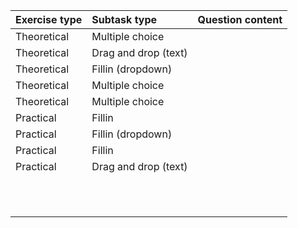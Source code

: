 | Exercise type | Subtask type | Question content |
| :------------ | :----------- | :--------------- |
| Theoretical              | Multiple choice             |                  |
| Theoretical              | Drag and drop (text)             |                  |
| Theoretical              | Fillin (dropdown)             |                  |
| Theoretical              | Multiple choice             |                  |
| Theoretical              | Multiple choice             |                  |
| Practical                | Fillin             |                  |
| Practical                | Fillin (dropdown)             |                  |
| Practical                | Fillin             |                  |
| Practical                | Drag and drop (text)             |                  |
|               |              |                  |
|               |              |                  |
|               |              |                  |
|               |              |                  |
|               |              |                  |
|               |              |                  |
|               |              |                  |
|               |              |                  |
|               |              |                  |
|               |              |                  |
|               |              |                  |

